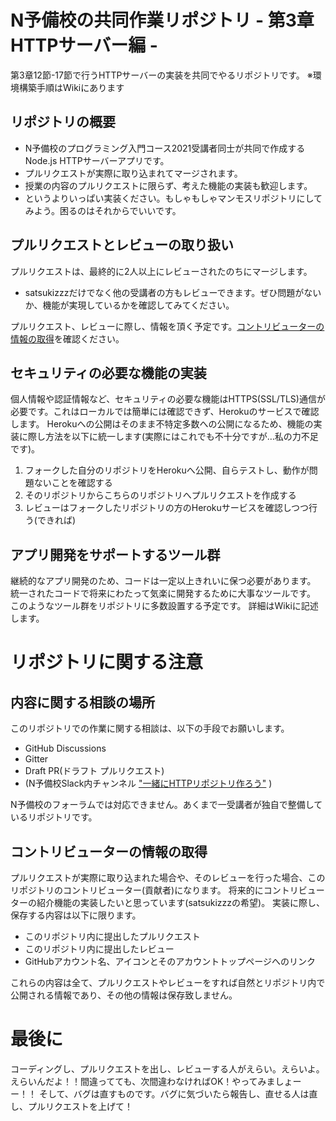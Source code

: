 # N予備校の共同作業リポジトリ - 第3章HTTPサーバー編 -
第3章12節-17節で行うHTTPサーバーの実装を共同でやるリポジトリです。
※環境構築手順はWikiにあります

## リポジトリの概要
- N予備校のプログラミング入門コース2021受講者同士が共同で作成するNode.js HTTPサーバーアプリです。
- プルリクエストが実際に取り込まれてマージされます。
- 授業の内容のプルリクエストに限らず、考えた機能の実装も歓迎します。
- というよりいっぱい実装ください。もしゃもしゃマンモスリポジトリにしてみよう。困るのはそれからでいいです。

## プルリクエストとレビューの取り扱い
プルリクエストは、最終的に2人以上にレビューされたのちにマージします。
- satsukizzzだけでなく他の受講者の方もレビューできます。ぜひ問題がないか、機能が実現しているかを確認してみてください。

プルリクエスト、レビューに際し、情報を頂く予定です。[コントリビューターの情報の取得](コントリビューターの情報の取得)を確認ください。

## セキュリティの必要な機能の実装
個人情報や認証情報など、セキュリティの必要な機能はHTTPS(SSL/TLS)通信が必要です。これはローカルでは簡単には確認できず、Herokuのサービスで確認します。
Herokuへの公開はそのまま不特定多数への公開になるため、機能の実装に際し方法を以下に統一します(実際にはこれでも不十分ですが…私の力不足です)。

1. フォークした自分のリポジトリをHerokuへ公開、自らテストし、動作が問題ないことを確認する
1. そのリポジトリからこちらのリポジトリへプルリクエストを作成する
1. レビューはフォークしたリポジトリの方のHerokuサービスを確認しつつ行う(できれば)

## アプリ開発をサポートするツール群
継続的なアプリ開発のため、コードは一定以上きれいに保つ必要があります。
統一されたコードで将来にわたって気楽に開発するために大事なツールです。
このようなツール群をリポジトリに多数設置する予定です。
詳細はWikiに記述します。

# リポジトリに関する注意

## 内容に関する相談の場所
このリポジトリでの作業に関する相談は、以下の手段でお願いします。
- GitHub Discussions
- Gitter
- Draft PR(ドラフト プルリクエスト)
- (N予備校Slack内チャンネル ["一緒にHTTPリポジトリ作ろう"](https://progedu.slack.com/archives/C02GPTC52JF) )

N予備校のフォーラムでは対応できません。あくまで一受講者が独自で整備しているリポジトリです。

## コントリビューターの情報の取得
プルリクエストが実際に取り込まれた場合や、そのレビューを行った場合、このリポジトリのコントリビューター(貢献者)になります。
将来的にコントリビューターの紹介機能の実装したいと思っています(satsukizzzの希望)。
実装に際し、保存する内容は以下に限ります。
- このリポジトリ内に提出したプルリクエスト
- このリポジトリ内に提出したレビュー
- GitHubアカウント名、アイコンとそのアカウントトップページへのリンク

これらの内容は全て、プルリクエストやレビューをすれば自然とリポジトリ内で公開される情報であり、その他の情報は保存致しません。

# 最後に
コーディングし、プルリクエストを出し、レビューする人がえらい。えらいよ。えらいんだよ！！間違ってても、次間違わなければOK！やってみましょーー！！
そして、バグは直すものです。バグに気づいたら報告し、直せる人は直し、プルリクエストを上げて！
